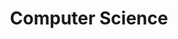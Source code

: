 ---
title: "Computer Science"
layout: category-new
category: computer science
permalink: /category/computer science/
author_profile: true
---